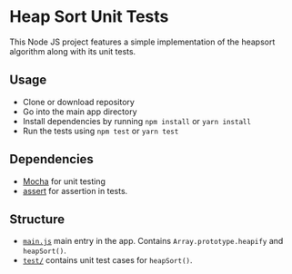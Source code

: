 # Heap Sort Unit Tests

This Node JS project features a simple implementation of the heapsort algorithm along with its unit tests.

## Usage

- Clone or download repository
- Go into the main app directory
- Install dependencies by running `npm install` or `yarn install`
- Run the tests using `npm test` or `yarn test`

## Dependencies

- [Mocha](https://mochajs.org) for unit testing
- [assert](https://nodejs.org/api/assert.html) for assertion in tests.

## Structure

- [`main.js`](main.js) main entry in the app. Contains `Array.prototype.heapify` and `heapSort()`.
- [`test/`](./test) contains unit test cases for `heapSort()`.
